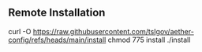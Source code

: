 ## Remote Installation
 curl -O https://raw.githubusercontent.com/tsIgov/aether-config/refs/heads/main/install
 chmod 775 install
 ./install
